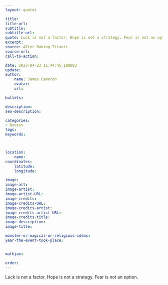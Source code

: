 ```yaml
---
layout: quotes

title:
title-url:
subtitle:
subtitle-url:
quote: Luck is not a factor. Hope is not a strategy. Fear is not an option.
excerpt:
source: After Making Titanic
source-url:
call-to-action:

date: 2023-04-23 11:44:45.180083
update:
author:
    name: James Cameron
    avatar:
    url:

bullets:

description:
seo-description:

categories:
- Quotes
tags:
keywords:



location:
    name:
coordinates:
    latitude:
    longitude:

image:
image-alt:
image-artist:
image-artist-URL:
image-credits:
image-credits-URL:
image-credits-artist:
image-credits-artist-URL:
image-credits-title:
image-description:
image-title:

monster-or-magical-or-religious-ideas:
year-the-event-took-place:


mathjax:

order:
---
```

Luck is not a factor. Hope is not a strategy. Fear is not an option.
